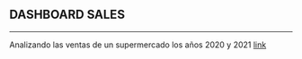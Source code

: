 ## DASHBOARD SALES
- - - 

Analizando las ventas de un supermercado los años 2020 y 2021
[link](https://app.powerbi.com/view?r=eyJrIjoiNTZkOWJlODYtOTVkNC00ODU2LWEwYjItNTNhNDE3ZGJhODVhIiwidCI6IjY1MTgxYWE4LTI5NTgtNDE2ZC05MWEwLTEwODAzMzE4NWUxZiIsImMiOjR9)
